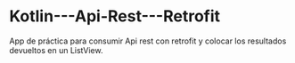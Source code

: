 # Kotlin---Api-Rest---Retrofit
App de práctica para consumir Api rest con retrofit y colocar los resultados devueltos en un ListView.
